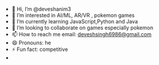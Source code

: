 - 👋 Hi, I’m @deveshanim3
- 👀 I’m interested in AI/ML, AR/VR , pokemon games
- 🌱 I’m currently learning JavaScript,Python and Java
- 💞️ I’m looking to collaborate on games especially pokemon
- 📫 How to reach me email: deveshsingh6986@gmail.com
- 😄 Pronouns: he
- ⚡ Fun fact: competitive
- 

<!---
deveshanim3/deveshanim3 is a ✨ special ✨ repository because its `README.md` (this file) appears on your GitHub profile.
You can click the Preview link to take a look at your changes.
--->
